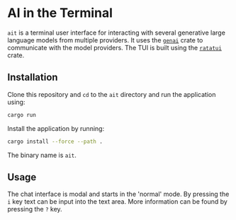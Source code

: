 # AI in the Terminal

`ait` is a terminal user interface for interacting with several
generative large language models from multiple providers.
It uses the [`genai`](https://github.com/jeremychone/rust-genai) crate to
communicate with the model providers.
The TUI is built using the [`ratatui`](https://ratatui.rs) crate.

## Installation

Clone this repository and `cd` to the `ait` directory and run the application using:

```bash
cargo run
```

Install the application by running:

```bash
cargo install --force --path .
```

The binary name is `ait`.

## Usage

The chat interface is modal and starts in the 'normal' mode.
By pressing the `i` key text can be input into the text area.
More information can be found by pressing the `?` key.
